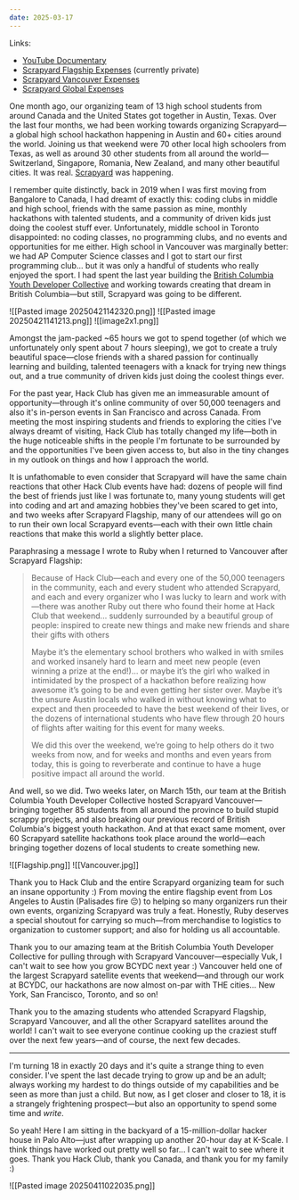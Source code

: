 ```yaml
---
date: 2025-03-17
---
```


Links:
- [YouTube Documentary](https://www.youtube.com/watch?v=8iM1W8kXrQA)
- [Scrapyard Flagship Expenses](https://hcb.hackclub.com/scrapyard) (currently private)
- [Scrapyard Vancouver Expenses](https://hcb.hackclub.com/scrapyard-vancouver)
- [Scrapyard Global Expenses](https://hcb.hackclub.com/scrapyard-global-grant-distribution)

One month ago, our organizing team of 13 high school students from around Canada and the United States got together in Austin, Texas. Over the last four months, we had been working towards organizing Scrapyard—a global high school hackathon happening in Austin and 60+ cities around the world. Joining us that weekend were 70 other local high schoolers from Texas, as well as around 30 other students from all around the world—Switzerland, Singapore, Romania, New Zealand, and many other beautiful cities. It was real. [Scrapyard](https://scrapyard.hackclub.com/) was happening.

I remember quite distinctly, back in 2019 when I was first moving from Bangalore to Canada, I had dreamt of exactly this: coding clubs in middle and high school, friends with the same passion as mine, monthly hackathons with talented students, and a community of driven kids just doing the coolest stuff ever. Unfortunately, middle school in Toronto disappointed: no coding classes, no programming clubs, and no events and opportunities for me either. High school in Vancouver was marginally better: we had AP Computer Science classes and I got to start our first programming club... but it was only a handful of students who really enjoyed the sport. I had spent the last year building the [British Columbia Youth Developer Collective](https://bcydc.ca/) and working towards creating that dream in British Columbia—but still, Scrapyard was going to be different.

![[Pasted image 20250421142320.png]] ![[Pasted image 20250421141213.png]] ![[image2x1.png]]

Amongst the jam-packed ~65 hours we got to spend together (of which we unfortunately only spent about 7 hours sleeping), we got to create a truly beautiful space—close friends with a shared passion for continually learning and building, talented teenagers with a knack for trying new things out, and a true community of driven kids just doing the coolest things ever.

For the past year, Hack Club has given me an immeasurable amount of opportunity—through it's online community of over 50,000 teenagers and also it's in-person events in San Francisco and across Canada. From meeting the most inspiring students and friends to exploring the cities I've always dreamt of visiting, Hack Club has totally changed my life—both in the huge noticeable shifts in the people I'm fortunate to be surrounded by and the opportunities I've been given access to, but also in the tiny changes in my outlook on things and how I approach the world.

It is unfathomable to even consider that Scrapyard will have the same chain reactions that other Hack Club events have had: dozens of people will find the best of friends just like I was fortunate to, many young students will get into coding and art and amazing hobbies they've been scared to get into, and two weeks after Scrapyard Flagship, many of our attendees will go on to run their own local Scrapyard events—each with their own little chain reactions that make this world a slightly better place.

Paraphrasing a message I wrote to Ruby when I returned to Vancouver after Scrapyard Flagship:

> Because of Hack Club—each and every one of the 50,000 teenagers in the community, each and every student who attended Scrapyard, and each and every organizer who I was lucky to learn and work with—there was another Ruby out there who found their home at Hack Club that weekend... suddenly surrounded by a beautiful group of people: inspired to create new things and make new friends and share their gifts with others
> 
> Maybe it’s the elementary school brothers who walked in with smiles and worked insanely hard to learn and meet new people (even winning a prize at the end!)… or maybe it’s the girl who walked in intimidated by the prospect of a hackathon before realizing how awesome it’s going to be and even getting her sister over.  Maybe it’s the unsure Austin locals who walked in without knowing what to expect and then proceeded to have the best weekend of their lives, or the dozens of international students who have flew through 20 hours of flights after waiting for this event for many weeks.
> 
> We did this over the weekend, we’re going to help others do it two weeks from now, and for weeks and months and even years from today, this is going to reverberate and continue to have a huge positive impact all around the world.

And well, so we did. Two weeks later, on March 15th, our team at the British Columbia Youth Developer Collective hosted Scrapyard Vancouver—bringing together 85 students from all around the province to build stupid scrappy projects, and also breaking our previous record of British Columbia's biggest youth hackathon. And at that exact same moment, over 60 Scrapyard satellite hackathons took place around the world—each bringing together dozens of local students to create something new.

![[Flagship.png]] ![[Vancouver.jpg]]


 Thank you to Hack Club and the entire Scrapyard organizing team for such an insane opportunity :) From moving the entire flagship event from Los Angeles to Austin (Palisades fire 😔) to helping so many organizers run their own events, organizing Scrapyard was truly a feat. Honestly, Ruby deserves a special shoutout for carrying so much—from merchandise to logistics to organization to customer support; and also for holding us all accountable. 
 
 Thank you to our amazing team at the British Columbia Youth Developer Collective for pulling through with Scrapyard Vancouver—especially Vuk, I can't wait to see how you grow BCYDC next year :) Vancouver held one of the largest Scrapyard satellite events that weekend—and through our work at BCYDC, our hackathons are now almost on-par with THE cities... New York, San Francisco, Toronto, and so on!

Thank you to the amazing students who attended Scrapyard Flagship, Scrapyard Vancouver, and all the other Scrapyard satellites around the world! I can't wait to see everyone continue cooking up the craziest stuff over the next few years—and of course, the next few decades.

---

I'm turning 18 in exactly 20 days and it's quite a strange thing to even consider. I've spent the last decade trying to grow up and be an adult; always working my hardest to do things outside of my capabilities and be seen as more than just a child. But now, as I get closer and closer to 18, it is a strangely frightening prospect—but also an opportunity to spend some time and *write*.

So yeah! Here I am sitting in the backyard of a 15-million-dollar hacker house in Palo Alto—just after wrapping up another 20-hour day at K-Scale. I think things have worked out pretty well so far... I can't wait to see where it goes. Thank you Hack Club, thank you Canada, and thank you for my family :)

![[Pasted image 20250411022035.png]]